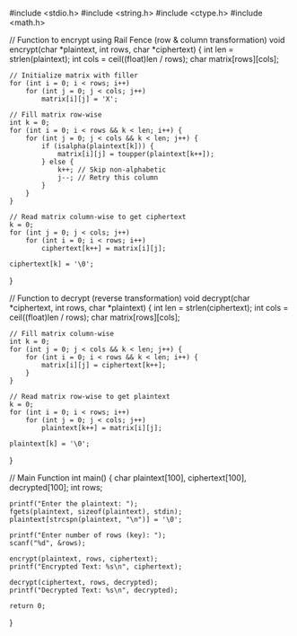 #include <stdio.h>
#include <string.h>
#include <ctype.h>
#include <math.h>

// Function to encrypt using Rail Fence (row & column transformation)
void encrypt(char *plaintext, int rows, char *ciphertext) {
    int len = strlen(plaintext);
    int cols = ceil((float)len / rows);
    char matrix[rows][cols];

    // Initialize matrix with filler
    for (int i = 0; i < rows; i++)
        for (int j = 0; j < cols; j++)
            matrix[i][j] = 'X';

    // Fill matrix row-wise
    int k = 0;
    for (int i = 0; i < rows && k < len; i++) {
        for (int j = 0; j < cols && k < len; j++) {
            if (isalpha(plaintext[k])) {
                matrix[i][j] = toupper(plaintext[k++]);
            } else {
                k++; // Skip non-alphabetic
                j--; // Retry this column
            }
        }
    }

    // Read matrix column-wise to get ciphertext
    k = 0;
    for (int j = 0; j < cols; j++)
        for (int i = 0; i < rows; i++)
            ciphertext[k++] = matrix[i][j];

    ciphertext[k] = '\0';
}

// Function to decrypt (reverse transformation)
void decrypt(char *ciphertext, int rows, char *plaintext) {
    int len = strlen(ciphertext);
    int cols = ceil((float)len / rows);
    char matrix[rows][cols];

    // Fill matrix column-wise
    int k = 0;
    for (int j = 0; j < cols && k < len; j++) {
        for (int i = 0; i < rows && k < len; i++) {
            matrix[i][j] = ciphertext[k++];
        }
    }

    // Read matrix row-wise to get plaintext
    k = 0;
    for (int i = 0; i < rows; i++)
        for (int j = 0; j < cols; j++)
            plaintext[k++] = matrix[i][j];

    plaintext[k] = '\0';
}

// Main Function
int main() {
    char plaintext[100], ciphertext[100], decrypted[100];
    int rows;

    printf("Enter the plaintext: ");
    fgets(plaintext, sizeof(plaintext), stdin);
    plaintext[strcspn(plaintext, "\n")] = '\0';

    printf("Enter number of rows (key): ");
    scanf("%d", &rows);

    encrypt(plaintext, rows, ciphertext);
    printf("Encrypted Text: %s\n", ciphertext);

    decrypt(ciphertext, rows, decrypted);
    printf("Decrypted Text: %s\n", decrypted);

    return 0;
}
